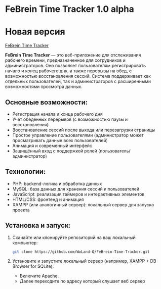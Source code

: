 
# FeBrein Time Tracker 1.0 alpha


# Новая версия
  [FeBrein Time Tracker](https://github.com/WoLand-Q/FeBrein-Time-Tracker)

**FeBrein Time Tracker** — это веб-приложение для отслеживания рабочего времени, предназначенное для сотрудников и администраторов. Оно позволяет пользователям регистрировать начало и конец рабочего дня, а также перерывы на обед, с возможностью восстановления сессий. Система поддерживает как отдельных пользователей, так и администраторов с расширенными возможностями просмотра данных.

## Основные возможности:
- Регистрация начала и конца рабочего дня
- Учёт обеденных перерывов (с возможностью паузы и восстановления)
- Восстановление сессий после выхода или перезагрузки страницы
- Простое управление пользователями (администратор может просматривать данные всех пользователей)
- Анимация и современный интерфейс
- Защищённый вход с поддержкой ролей (пользователь/администратор)

## Технологии:
- PHP: backend-логика и обработка данных
- MySQL: база данных для хранения сессий и пользователей
- JavaScript: реализация таймеров и интерактивных элементов
- HTML/CSS: фронтенд и анимация
- XAMPP (или аналогичный сервер): локальный сервер для запуска проекта

## Установка и запуск:

1. Скачайте или клонируйте репозиторий на ваш локальный компьютер:
    ```bash
    git clone https://github.com/WoLand-Q/FeBrein-Time-Tracker.git
    ```

2. Установите и запустите локальный сервер (например, XAMPP + DB Browser for SQLite):
   - Включите Apache.
   - Далее переходите по адресу который слушает веб сервер


